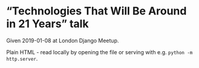 # “Technologies That Will Be Around in 21 Years” talk

Given 2019-01-08 at London Django Meetup.

Plain HTML - read locally by opening the file or serving with e.g.
`python -m http.server`.
